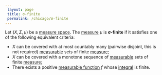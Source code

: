 ```yaml
---
 layout: page
 title: σ-finite
 permalink: /chicago/σ-finite
---
```

Let $(X,\Sigma, \mu)$ be a [measure space](https://defsmath.github.io/DefsMath/measure_space). The [measure](https://defsmath.github.io/DefsMath/measure_space) $\mu$ is **σ-finite** if it satisfies one of the following equivalent criteria:
- $X$ can be covered with at most countably many (pairwise disjoint, this is not required) [measurable](https://defsmath.github.io/DefsMath/measurable) sets of finite [measure](https://defsmath.github.io/DefsMath/##############measure);
- $X$ can be covered with a monotone sequence of [measurable](https://defsmath.github.io/DefsMath/measurable) sets of finite [measure](https://defsmath.github.io/DefsMath/##############measure);
- There exists a positive [measurable function](https://defsmath.github.io/DefsMath/measurable_function) $f$ whose [integral](https://defsmath.github.io/DefsMath/Lebesgue_integral) is finite. 
